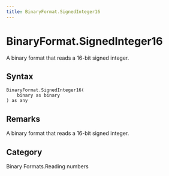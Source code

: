 ```yaml
---
title: BinaryFormat.SignedInteger16
---
```


# BinaryFormat.SignedInteger16


A binary format that reads a 16-bit signed integer.


## Syntax

```powerquery
BinaryFormat.SignedInteger16(
    binary as binary
) as any
```


## Remarks

A binary format that reads a 16-bit signed integer.



## Category
Binary Formats.Reading numbers

